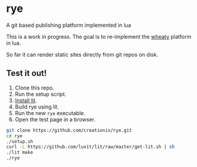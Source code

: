 # rye
A git based publishing platform implemented in lua

This is a work in progress.  The goal is to re-implement the [wheaty](https://github.com/creationix/wheaty) platform in lua.

So far it can render static sites directly from git repos on disk.

## Test it out!

 1. Clone this repo.
 2. Run the setup script.
 3. [Install lit](https://github.com/luvit/lit#installing-lit).
 4. Build rye using lit.
 5. Run the new `rye` executable.
 6. Open the test page in a browser.

```sh
git clone https://github.com/creationix/rye.git
cd rye
./setup.sh
curl -L https://github.com/luvit/lit/raw/master/get-lit.sh | sh
./lit make
./rye
```
